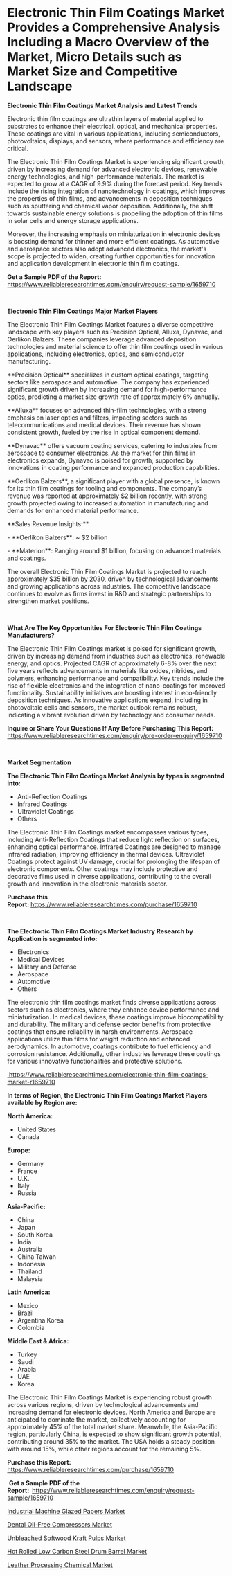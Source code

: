 <p><h1>Electronic Thin Film Coatings Market Provides a Comprehensive Analysis Including a Macro Overview of the Market, Micro Details such as Market Size and Competitive Landscape</h1></p><p><strong>Electronic Thin Film Coatings Market Analysis and Latest Trends</strong></p>
<p><p>Electronic thin film coatings are ultrathin layers of material applied to substrates to enhance their electrical, optical, and mechanical properties. These coatings are vital in various applications, including semiconductors, photovoltaics, displays, and sensors, where performance and efficiency are critical. </p><p>The Electronic Thin Film Coatings Market is experiencing significant growth, driven by increasing demand for advanced electronic devices, renewable energy technologies, and high-performance materials. The market is expected to grow at a CAGR of 9.9% during the forecast period. Key trends include the rising integration of nanotechnology in coatings, which improves the properties of thin films, and advancements in deposition techniques such as sputtering and chemical vapor deposition. Additionally, the shift towards sustainable energy solutions is propelling the adoption of thin films in solar cells and energy storage applications.</p><p>Moreover, the increasing emphasis on miniaturization in electronic devices is boosting demand for thinner and more efficient coatings. As automotive and aerospace sectors also adopt advanced electronics, the market's scope is projected to widen, creating further opportunities for innovation and application development in electronic thin film coatings.</p></p>
<p><strong>Get a Sample PDF of the Report:&nbsp;</strong> <a href="https://www.reliableresearchtimes.com/enquiry/request-sample/1659710?utm_campaign=1598&utm_medium=2&utm_source=Github&utm_content=ia&utm_term=12102024&utm_id=electronic-thin-film-coatings">https://www.reliableresearchtimes.com/enquiry/request-sample/1659710</a></p>
<p>&nbsp;</p>
<p><strong>Electronic Thin Film Coatings Major Market Players</strong></p>
<p><p>The Electronic Thin Film Coatings Market features a diverse competitive landscape with key players such as Precision Optical, Alluxa, Dynavac, and Oerlikon Balzers. These companies leverage advanced deposition technologies and material science to offer thin film coatings used in various applications, including electronics, optics, and semiconductor manufacturing.</p><p>**Precision Optical** specializes in custom optical coatings, targeting sectors like aerospace and automotive. The company has experienced significant growth driven by increasing demand for high-performance optics, predicting a market size growth rate of approximately 6% annually.</p><p>**Alluxa** focuses on advanced thin-film technologies, with a strong emphasis on laser optics and filters, impacting sectors such as telecommunications and medical devices. Their revenue has shown consistent growth, fueled by the rise in optical component demand.</p><p>**Dynavac** offers vacuum coating services, catering to industries from aerospace to consumer electronics. As the market for thin films in electronics expands, Dynavac is poised for growth, supported by innovations in coating performance and expanded production capabilities.</p><p>**Oerlikon Balzers**, a significant player with a global presence, is known for its thin film coatings for tooling and components. The company’s revenue was reported at approximately $2 billion recently, with strong growth projected owing to increased automation in manufacturing and demands for enhanced material performance.</p><p>**Sales Revenue Insights:** </p><p>- **Oerlikon Balzers**: ~ $2 billion</p><p>- **Materion**: Ranging around $1 billion, focusing on advanced materials and coatings.</p><p>The overall Electronic Thin Film Coatings Market is projected to reach approximately $35 billion by 2030, driven by technological advancements and growing applications across industries. The competitive landscape continues to evolve as firms invest in R&D and strategic partnerships to strengthen market positions.</p></p>
<p>&nbsp;</p>
<p><strong>What Are The Key Opportunities For Electronic Thin Film Coatings Manufacturers?</strong></p>
<p><p>The Electronic Thin Film Coatings market is poised for significant growth, driven by increasing demand from industries such as electronics, renewable energy, and optics. Projected CAGR of approximately 6-8% over the next five years reflects advancements in materials like oxides, nitrides, and polymers, enhancing performance and compatibility. Key trends include the rise of flexible electronics and the integration of nano-coatings for improved functionality. Sustainability initiatives are boosting interest in eco-friendly deposition techniques. As innovative applications expand, including in photovoltaic cells and sensors, the market outlook remains robust, indicating a vibrant evolution driven by technology and consumer needs.</p></p>
<p><strong>Inquire or Share Your Questions If Any Before Purchasing This Report:</strong> <a href="https://www.reliableresearchtimes.com/enquiry/pre-order-enquiry/1659710?utm_campaign=1598&utm_medium=2&utm_source=Github&utm_content=ia&utm_term=12102024&utm_id=electronic-thin-film-coatings">https://www.reliableresearchtimes.com/enquiry/pre-order-enquiry/1659710</a></p>
<p>&nbsp;</p>
<p><strong>Market Segmentation</strong></p>
<p><strong>The Electronic Thin Film Coatings Market Analysis by types is segmented into:</strong></p>
<p><ul><li>Anti-Reflection Coatings</li><li>Infrared Coatings</li><li>Ultraviolet Coatings</li><li>Others</li></ul></p>
<p><p>The Electronic Thin Film Coatings market encompasses various types, including Anti-Reflection Coatings that reduce light reflection on surfaces, enhancing optical performance. Infrared Coatings are designed to manage infrared radiation, improving efficiency in thermal devices. Ultraviolet Coatings protect against UV damage, crucial for prolonging the lifespan of electronic components. Other coatings may include protective and decorative films used in diverse applications, contributing to the overall growth and innovation in the electronic materials sector.</p></p>
<p><strong>Purchase this Report:&nbsp;</strong><a href="https://www.reliableresearchtimes.com/purchase/1659710?utm_campaign=1598&utm_medium=2&utm_source=Github&utm_content=ia&utm_term=12102024&utm_id=electronic-thin-film-coatings">https://www.reliableresearchtimes.com/purchase/1659710</a></p>
<p>&nbsp;</p>
<p><strong>The Electronic Thin Film Coatings Market Industry Research by Application is segmented into:</strong></p>
<p><ul><li>Electronics</li><li>Medical Devices</li><li>Military and Defense</li><li>Aerospace</li><li>Automotive</li><li>Others</li></ul></p>
<p><p>The electronic thin film coatings market finds diverse applications across sectors such as electronics, where they enhance device performance and miniaturization. In medical devices, these coatings improve biocompatibility and durability. The military and defense sector benefits from protective coatings that ensure reliability in harsh environments. Aerospace applications utilize thin films for weight reduction and enhanced aerodynamics. In automotive, coatings contribute to fuel efficiency and corrosion resistance. Additionally, other industries leverage these coatings for various innovative functionalities and protective solutions.</p></p>
<p><a href="https://www.reliableresearchtimes.com/electronic-thin-film-coatings-market-r1659710?utm_campaign=1598&utm_medium=2&utm_source=Github&utm_content=ia&utm_term=12102024&utm_id=electronic-thin-film-coatings">&nbsp;https://www.reliableresearchtimes.com/electronic-thin-film-coatings-market-r1659710</a></p>
<p><strong>In terms of Region, the Electronic Thin Film Coatings Market Players available by Region are:</strong></p>
<p>
    <p> <strong> North America: </strong>
        <ul>
            <li>United States</li>
            <li>Canada</li>
        </ul>
        </p> 
    <p> <strong> Europe: </strong>
        <ul>
            <li>Germany</li>
            <li>France</li>
            <li>U.K.</li>
            <li>Italy</li>
            <li>Russia</li>
        </ul>
        </p> 
    <p> <strong> Asia-Pacific: </strong>
        <ul>
            <li>China</li>
            <li>Japan</li>
            <li>South Korea</li>
            <li>India</li>
            <li>Australia</li>
            <li>China Taiwan</li>
            <li>Indonesia</li>
            <li>Thailand</li>
            <li>Malaysia</li>
        </ul>
        </p> 
    <p> <strong> Latin America: </strong>
        <ul>
            <li>Mexico</li>
            <li>Brazil</li>
            <li>Argentina Korea</li>
            <li>Colombia</li>
        </ul>
        </p> 
    <p> <strong> Middle East & Africa: </strong>
        <ul>
            <li>Turkey</li>
            <li>Saudi</li>
            <li>Arabia</li>
            <li>UAE</li>
            <li>Korea</li>
        </ul>
    </p>
    </p>
<p><p>The Electronic Thin Film Coatings Market is experiencing robust growth across various regions, driven by technological advancements and increasing demand for electronic devices. North America and Europe are anticipated to dominate the market, collectively accounting for approximately 45% of the total market share. Meanwhile, the Asia-Pacific region, particularly China, is expected to show significant growth potential, contributing around 35% to the market. The USA holds a steady position with around 15%, while other regions account for the remaining 5%.</p></p>
<p><strong>Purchase this Report: </strong><a href="https://www.reliableresearchtimes.com/purchase/1659710?utm_campaign=1598&utm_medium=2&utm_source=Github&utm_content=ia&utm_term=12102024&utm_id=electronic-thin-film-coatings">https://www.reliableresearchtimes.com/purchase/1659710</a></p>
<p>&nbsp;<strong>Get a Sample PDF of the Report:&nbsp;&nbsp;</strong><a href="https://www.reliableresearchtimes.com/enquiry/request-sample/1659710?utm_campaign=1598&utm_medium=2&utm_source=Github&utm_content=ia&utm_term=12102024&utm_id=electronic-thin-film-coatings">https://www.reliableresearchtimes.com/enquiry/request-sample/1659710</a></p>
<p><strong></strong></p>
<p><p><a href="https://www.linkedin.com/pulse/industrial-machine-glazed-papers-value-chain-analysis-from-sl0ac?utm_campaign=1598&utm_medium=2&utm_source=Github&utm_content=ia&utm_term=12102024&utm_id=electronic-thin-film-coatings">Industrial Machine Glazed Papers Market</a></p><p><a href="https://www.linkedin.com/pulse/global-dental-oil-free-compressors-industry-analysis-report-ybare?utm_campaign=1598&utm_medium=2&utm_source=Github&utm_content=ia&utm_term=12102024&utm_id=electronic-thin-film-coatings">Dental Oil-Free Compressors Market</a></p><p><a href="https://www.linkedin.com/pulse/unbleached-softwood-kraft-pulps-market-segmentation-geographical-ma7yc?utm_campaign=1598&utm_medium=2&utm_source=Github&utm_content=ia&utm_term=12102024&utm_id=electronic-thin-film-coatings">Unbleached Softwood Kraft Pulps Market</a></p><p><a href="https://github.com/SanjidaMahmud54/Market-Research-Report-List-1/blob/main/hot-rolled-low-carbon-steel-drum-barrel-market.md?utm_campaign=1598&utm_medium=2&utm_source=Github&utm_content=ia&utm_term=12102024&utm_id=electronic-thin-film-coatings">Hot Rolled Low Carbon Steel Drum Barrel Market</a></p><p><a href="https://github.com/WashimHussain441/Market-Research-Report-List-1/blob/main/leather-processing-chemical-market.md?utm_campaign=1598&utm_medium=2&utm_source=Github&utm_content=ia&utm_term=12102024&utm_id=electronic-thin-film-coatings">Leather Processing Chemical Market</a></p></p>
